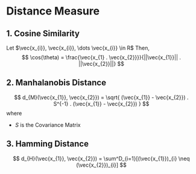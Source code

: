 # Distance Measure
## 1. Cosine Similarity
Let $\vec{x_{i}}, \vec{x_{i}}, \dots \vec{x_{i}} \in R$
Then, 
$$
\cos(\theta) = \frac{\vec{x_{1} . \vec{x_{2}}}}{||\vec{x_{1}}|| . ||\vec{x_{2}}||}
$$

## 2. Manhalanobis Distance
$$
d_{M}(\vec{x_{1}}, \vec{x_{2}}) = \sqrt{ (\vec{x_{1}} - \vec{x_{2}}) . S^{-1} . (\vec{x_{1}} - \vec{x_{2}}) }
$$
where
- $S$ is the Covariance Matrix

## 3. Hamming Distance
$$
d_{H}(\vec{x_{1}}, \vec{x_{2}}) = \sum^D_{i=1}[(\vec{x_{1}})_{i} \neq (\vec{x_{2}})_{i}]
$$

